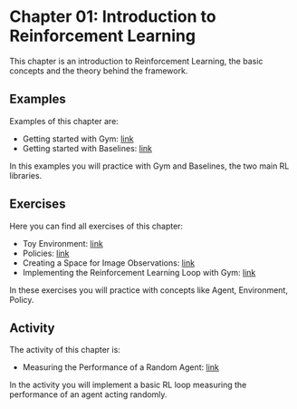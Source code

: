 # Chapter 01: Introduction to Reinforcement Learning

This chapter is an introduction to Reinforcement Learning, the basic concepts and the theory behind the framework.

## Examples

Examples of this chapter are:

- Getting started with Gym: [link](Examples/Getting_started_with_Gym.ipynb)
- Getting started with Baselines: [link](Examples/Getting_started_with_Baselines.ipynb)

In this examples you will practice with Gym and Baselines, the two main RL libraries.

## Exercises

Here you can find all exercises of this chapter:

- Toy Environment: [link](Exercise01_01/Exercise01_01.ipynb)
- Policies: [link](Exercise01_02/Exercise01_02.ipynb)
- Creating a Space for Image Observations: [link](Exercise01_03/Exercise01_03.ipynb)
- Implementing the Reinforcement Learning Loop with Gym: [link](Exercise01_04/Exercise01_04.ipynb)

In these exercises you will practice with concepts like Agent, Environment, Policy. 

## Activity

The activity of this chapter is:

- Measuring the Performance of a Random Agent: [link](Activity01_05/Activity01_05.ipynb)

In the activity you will implement a basic RL loop measuring the performance of an agent acting randomly.